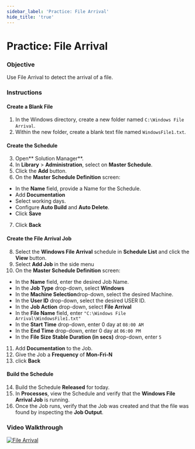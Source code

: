 ```yaml
---
sidebar_label: 'Practice: File Arrival'
hide_title: 'true'
---
```


# Practice: File Arrival

### Objective

Use File Arrival to detect the arrival of a file.

### Instructions

#### Create a Blank File

1. In the Windows directory, create a new folder named ```C:\Windows File Arrival```.
2. Within the new folder, create a blank text file named ```WindowsFile1.txt```.

#### Create the Schedule

3. Open** Solution Manager**.
4. In **Library** > **Administration**, select on **Master Schedule**. 
5. Click the **Add** button.
6. On the **Master Schedule Definition** screen:
* In the **Name** field, provide a Name for the Schedule.
* Add **Documentation**
* Select working days.
* Configure **Auto Build** and **Auto Delete**.
* Click **Save**
7. Click **Back**

#### Create the File Arrival Job

8. Select the **Windows File Arrival** schedule in **Schedule List** and click the **View** button.
9. Select **Add Job** in the side menu 
10. On the **Master Schedule Definition** screen:
* In the **Name** field, enter the desired Job Name.
* In the **Job Type** drop-down, select **Windows**
* In the **Machine Selection**drop-down, select the desired Machine.
* In the **User ID** drop-down, select the desired USER ID.
* In the **Job Action** drop-down, select **File Arrival**
* In the **File Name** field, enter ```"C:\Windows File Arrival\WindowsFile1.txt"```
* In the **Start Time** drop-down, enter 0 day at ```08:00 AM```
* In the **End Time** drop-down, enter 0 day at ```06:00 PM```
* In the **File Size Stable Duration (in secs)** drop-down, enter ```5```
11. Add **Documentation** to the Job.
12. Give the Job a **Frequency** of **Mon-Fri-N**
13. click **Back**

#### Build the Schedule

14. Build the Schedule **Released** for today.
15. In **Processes**, view the Schedule and verify that the **Windows File Arrival Job** is running. 
16. Once the Job runs, verify that the Job was created and that the file was found by inspecting the **Job Output**.

### Video Walkthrough

[![File Arrival](../static/img/file-arrival.png)](https://sma1980-my.sharepoint.com/:v:/g/personal/rweesner_smatechnologies_com/Eatr4YcXitNArCGfw5qq-aYBtpjnudcmGkphAxCrgFDIVQ?nav=eyJyZWZlcnJhbEluZm8iOnsicmVmZXJyYWxBcHAiOiJPbmVEcml2ZUZvckJ1c2luZXNzIiwicmVmZXJyYWxBcHBQbGF0Zm9ybSI6IldlYiIsInJlZmVycmFsTW9kZSI6InZpZXciLCJyZWZlcnJhbFZpZXciOiJNeUZpbGVzTGlua0NvcHkifX0&e=RgwHon)